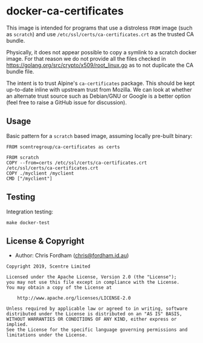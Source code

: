 # docker-ca-certificates

This image is intended for programs that use a distroless
`FROM` image (such as `scratch`) and use
`/etc/ssl/certs/ca-certificates.crt` as the trusted CA bundle.

Physically, it does not appear possible to copy a symlink to a scratch docker image.
For that reason we do not provide all the files checked in
https://golang.org/src/crypto/x509/root_linux.go as to not duplicate the CA bundle file.

The intent is to trust Alpine's `ca-certificates` package.
This should be kept up-to-date inline with upstream trust from Mozilla.
We can look at whether an alternate trust source such as Debian/GNU or Google
is a better option (feel free to raise a GitHub issue for discussion).

## Usage

Basic pattern for a `scratch` based image, assuming locally pre-built binary:

```
FROM scentregroup/ca-certificates as certs

FROM scratch
COPY --from=certs /etc/ssl/certs/ca-certificates.crt /etc/ssl/certs/ca-certificates.crt
COPY ./myclient /myclient
CMD ["/myclient"]
```

## Testing

Integration testing:

`make docker-test`

## License & Copyright

- Author: Chris Fordham (<chris@fordham.id.au>)

```text
Copyright 2019, Scentre Limited

Licensed under the Apache License, Version 2.0 (the "License");
you may not use this file except in compliance with the License.
You may obtain a copy of the License at

    http://www.apache.org/licenses/LICENSE-2.0

Unless required by applicable law or agreed to in writing, software
distributed under the License is distributed on an "AS IS" BASIS,
WITHOUT WARRANTIES OR CONDITIONS OF ANY KIND, either express or implied.
See the License for the specific language governing permissions and
limitations under the License.
```
